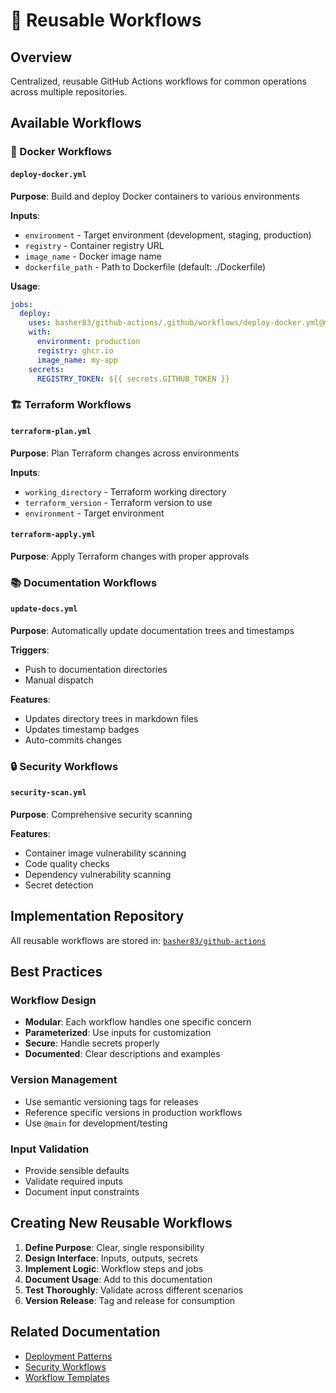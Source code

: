# 🔧 Reusable Workflows

## Overview

Centralized, reusable GitHub Actions workflows for common operations across multiple repositories.

## Available Workflows

### 🐳 Docker Workflows

#### `deploy-docker.yml`
**Purpose**: Build and deploy Docker containers to various environments

**Inputs**:
- `environment` - Target environment (development, staging, production)
- `registry` - Container registry URL
- `image_name` - Docker image name
- `dockerfile_path` - Path to Dockerfile (default: ./Dockerfile)

**Usage**:
```yaml
jobs:
  deploy:
    uses: basher83/github-actions/.github/workflows/deploy-docker.yml@main
    with:
      environment: production
      registry: ghcr.io
      image_name: my-app
    secrets:
      REGISTRY_TOKEN: ${{ secrets.GITHUB_TOKEN }}
```

### 🏗️ Terraform Workflows

#### `terraform-plan.yml`
**Purpose**: Plan Terraform changes across environments

**Inputs**:
- `working_directory` - Terraform working directory
- `terraform_version` - Terraform version to use
- `environment` - Target environment

#### `terraform-apply.yml`
**Purpose**: Apply Terraform changes with proper approvals

### 📚 Documentation Workflows

#### `update-docs.yml`
**Purpose**: Automatically update documentation trees and timestamps

**Triggers**: 
- Push to documentation directories
- Manual dispatch

**Features**:
- Updates directory trees in markdown files
- Updates timestamp badges
- Auto-commits changes

### 🔒 Security Workflows

#### `security-scan.yml`
**Purpose**: Comprehensive security scanning

**Features**:
- Container image vulnerability scanning
- Code quality checks
- Dependency vulnerability scanning
- Secret detection

## Implementation Repository

All reusable workflows are stored in: [`basher83/github-actions`](https://github.com/basher83/github-actions)

## Best Practices

### Workflow Design
- **Modular**: Each workflow handles one specific concern
- **Parameterized**: Use inputs for customization
- **Secure**: Handle secrets properly
- **Documented**: Clear descriptions and examples

### Version Management
- Use semantic versioning tags for releases
- Reference specific versions in production workflows
- Use `@main` for development/testing

### Input Validation
- Provide sensible defaults
- Validate required inputs
- Document input constraints

## Creating New Reusable Workflows

1. **Define Purpose**: Clear, single responsibility
2. **Design Interface**: Inputs, outputs, secrets
3. **Implement Logic**: Workflow steps and jobs
4. **Document Usage**: Add to this documentation
5. **Test Thoroughly**: Validate across different scenarios
6. **Version Release**: Tag and release for consumption

## Related Documentation

- [Deployment Patterns](./deployment-patterns.md)
- [Security Workflows](./security-workflows.md)
- [Workflow Templates](../templates/)